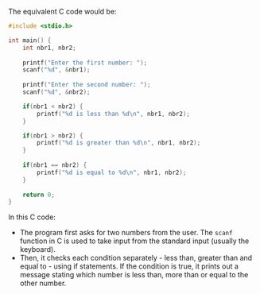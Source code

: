  The equivalent C code would be:

```c
#include <stdio.h>

int main() {
    int nbr1, nbr2;
    
    printf("Enter the first number: ");
    scanf("%d", &nbr1);
    
    printf("Enter the second number: ");
    scanf("%d", &nbr2);

    if(nbr1 < nbr2) {
        printf("%d is less than %d\n", nbr1, nbr2);
    } 

    if(nbr1 > nbr2) {
        printf("%d is greater than %d\n", nbr1, nbr2);
    } 
    
    if(nbr1 == nbr2) {
        printf("%d is equal to %d\n", nbr1, nbr2);
    }
    
    return 0;
}
```

In this C code:
- The program first asks for two numbers from the user. The `scanf` function in C is used to take input from the standard input (usually the keyboard).
- Then, it checks each condition separately - less than, greater than and equal to - using if statements. If the condition is true, it prints out a message stating which number is less than, more than or equal to the other number.
